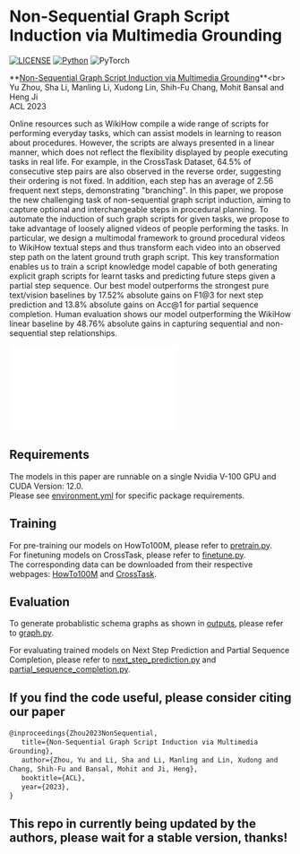 # Non-Sequential Graph Script Induction via Multimedia Grounding
[![LICENSE](https://img.shields.io/badge/license-MIT-green)](./LICENSE)
[![Python](https://img.shields.io/badge/python-3.6-blue)](https://www.python.org/)
![PyTorch](https://img.shields.io/badge/pytorch-1.5-yellow)


**[Non-Sequential Graph Script Induction via Multimedia Grounding]([https://arxiv.org/pdf/2211.01781.pdf](https://aclanthology.org/2023.acl-long.303.pdf))**<br>
Yu Zhou, Sha Li, Manling Li, Xudong Lin, Shih-Fu Chang, Mohit Bansal and Heng Ji <br>
ACL 2023 <br>


Online resources such as WikiHow compile a wide range of scripts for performing everyday tasks, which can assist models in learning to reason about procedures. However, the scripts are always presented in a linear manner, which does not reflect the flexibility displayed by people executing tasks in real life. For example, in the CrossTask Dataset, 64.5% of consecutive step pairs are also observed in the reverse order, suggesting their ordering is not fixed. In addition, each step has an average of 2.56 frequent next steps, demonstrating "branching". In this paper, we propose the new challenging task of non-sequential graph script induction, aiming to capture optional and interchangeable steps in procedural planning. To automate the induction of such graph scripts for given tasks, we propose to take advantage of loosely aligned videos of people performing the tasks. In particular, we design a multimodal framework to ground procedural videos to WikiHow textual steps and thus transform each video into an observed step path on the latent ground truth graph script. This key transformation enables us to train a script knowledge model capable of both generating explicit graph scripts for learnt tasks and predicting future steps given a partial step sequence. Our best model outperforms the strongest pure text/vision baselines by 17.52% absolute gains on F1@3 for next step prediction and 13.8% absolute gains on Acc@1 for partial sequence completion. Human evaluation shows our model outperforming the WikiHow linear baseline by 48.76% absolute gains in capturing sequential and non-sequential step relationships.


![](./media/Human_Long.pdf)

## Requirements

The models in this paper are runnable on a single Nvidia V-100 GPU and CUDA Version: 12.0. <br>
Please see [environment.yml](https://github.com/bryanzhou008/Multimodal-Graph-Script-Learning/blob/main/environment.yml) for specific package requirements.<br>

## Training

For pre-training our models on HowTo100M, please refer to [pretrain.py](https://github.com/bryanzhou008/Multimodal-Graph-Script-Learning/blob/main/src/pretrain.py).<br>
For finetuning models on CrossTask, please refer to  [finetune.py](https://github.com/bryanzhou008/Multimodal-Graph-Script-Learning/blob/main/src/finetune.py).<br>
The corresponding data can be downloaded from their respective webpages: [HowTo100M](https://www.di.ens.fr/willow/research/howto100m/) and [CrossTask](https://github.com/DmZhukov/CrossTask).<br>

## Evaluation

To generate probablistic schema graphs as shown in [outputs](https://github.com/bryanzhou008/Multimodal-Graph-Script-Learning/tree/main/sample_output), please refer to [graph.py](https://github.com/bryanzhou008/Multimodal-Graph-Script-Learning/blob/main/src/graph.py).

For evaluating trained models on Next Step Prediction and Partial Sequence Completion, please refer to [next_step_prediction.py](https://github.com/bryanzhou008/Multimodal-Graph-Script-Learning/blob/main/src/next_step_prediction.py) and [partial_sequence_completion.py](https://github.com/bryanzhou008/Multimodal-Graph-Script-Learning/blob/main/src/partial_sequence_completion.py).<br>


## If you find the code useful, please consider citing our paper
```
@inproceedings{Zhou2023NonSequential,
   title={Non-Sequential Graph Script Induction via Multimedia Grounding},
   author={Zhou, Yu and Li, Sha and Li, Manling and Lin, Xudong and Chang, Shih-Fu and Bansal, Mohit and Ji, Heng},
   booktitle={ACL},
   year={2023},
}
```



## This repo in currently being updated by the authors, please wait for a stable version, thanks!
